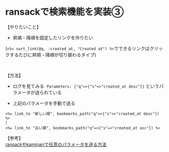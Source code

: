 # ransackで検索機能を実装③

【やりたいこと】

- 昇順・降順を固定したリンクを作りたい

(`<%= sort_link(@q, :created_at, "Created at") %>`⁠でできるリンクはクリックするたびに昇順・降順が切り替わるタイプ)
  
<br>

【方法】
- ログを見てみる
 `Parameters: {"q"=>{"s"=>"created_at desc"}}` というパラメータが送られている

- 上記のパラメータを手動で送る

```
<%= link_to "新しい順", bookmarks_path("q"=>{"s"=>"created_at desc"}) %>
|
<%= link_to "古い順", bookmarks_path("q"=>{"s"=>"created_at asc"}) %>
```

  

【参考】  
[ransackやkaminariで任意のパラメータを送る方法](https://qiita.com/Kashiwara/items/4d02c94d3f974cf69e85)
